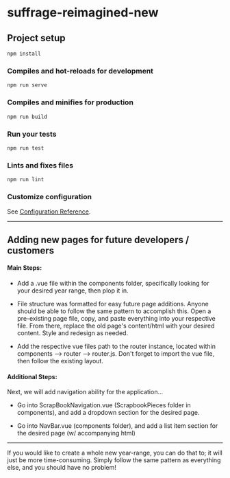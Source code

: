# suffrage-reimagined-new

## Project setup
```
npm install
```

### Compiles and hot-reloads for development
```
npm run serve
```

### Compiles and minifies for production
```
npm run build
```

### Run your tests
```
npm run test
```

### Lints and fixes files
```
npm run lint
```

### Customize configuration
See [Configuration Reference](https://cli.vuejs.org/config/).

---------------------------------------------

## Adding new pages for future developers / customers

#### Main Steps:
+ Add a .vue file within the components folder, specifically looking for your desired year range, then plop it in. 

+ File structure was formatted for easy future page additions. Anyone should be able to follow the same pattern to accomplish this. Open a pre-existing page file, copy, and paste everything into your respective file. From there, replace the old page's content/html with your desired content. Style and redesign as needed.

+ Add the respective vue files path to the router instance, located within components --> router --> router.js. Don't forget to import the vue file, then follow the existing layout.

#### Additional Steps: 
Next, we will add navigation ability for the application...
+ Go into ScrapBookNavigation.vue (ScrapbookPieces folder in components), and add a dropdown section for the desired page.

+ Go into NavBar.vue (components folder), and add a list item section for the desired page (w/ accompanying html)

---------------------------------------------

If you would like to create a whole new year-range, you can do that to; it will just be more time-consuming. Simply follow the same pattern as everything else, and you should have no problem!
